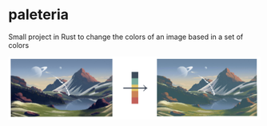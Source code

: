 # paleteria
Small project in Rust to change the colors of an image based in a set of colors

![](./resources/example_readme.png)
